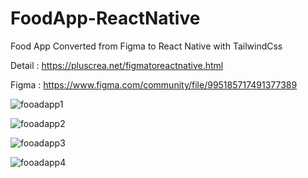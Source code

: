 # FoodApp-ReactNative
Food App Converted from Figma to React Native with TailwindCss

Detail : https://pluscrea.net/figmatoreactnative.html

Figma : https://www.figma.com/community/file/995185717491377389


![fooadapp1](https://user-images.githubusercontent.com/42738346/158419345-2fece0a2-be3a-4c32-87c8-abd31b62c23f.png)

![fooadapp2](https://user-images.githubusercontent.com/42738346/158419362-260b681c-b75a-4a3b-a97c-cd265528e6d2.png)

![fooadapp3](https://user-images.githubusercontent.com/42738346/158419373-3e72ff4f-c52e-40bb-98ca-615f3d1f12d3.png)

![fooadapp4](https://user-images.githubusercontent.com/42738346/158419393-670d626c-ce80-4eaa-b339-5ff3275e5678.png)


